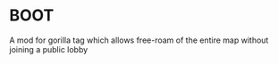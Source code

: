 # BOOT
A mod for gorilla tag which allows free-roam of the entire map without joining a public lobby

